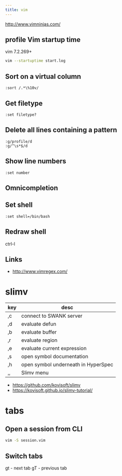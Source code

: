 ```yaml
---
title: vim
---
```


<http://www.vimninjas.com/>

## profile Vim startup time
vim 7.2.269+

```bash
vim --startuptime start.log
```

## Sort on a virtual column

```text
:sort /.*\%10v/
```

## Get filetype

```text
:set filetype?
```

## Delete all lines containing a pattern

```text
:g/profile/d
:g/^\s*$/d
```

## Show line numbers

```text
:set number
```

## Omnicompletion

<C-X><C-O>

## Set shell

```
:set shell=/bin/bash
```

## Redraw shell

ctrl-l

## Links

* http://www.vimregex.com/

<!-- set a modeline -->
<!-- vim: set nospell: -->


# slimv

key | desc
--- | ---
,c  | connect to SWANK server
,d  | evaluate defun
,b  | evaluate buffer
,r  | evaluate region
,e  | evaluate current expression
,s  | open symbol documentation
,h  | open symbol underneath in HyperSpec
,,  | Slimv menu

* https://github.com/kovisoft/slimv
* https://kovisoft.github.io/slimv-tutorial/


# tabs

## Open a session from CLI
```bash
vim -S session.vim
```

## Switch tabs

gt - next tab
gT - previous tab

